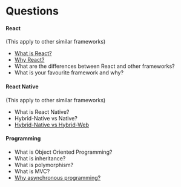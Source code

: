 # Questions

#### React

(This apply to other similar frameworks)

- [What is React?](https://github.com/wnyao/learning-notes/blob/master/javascript/react/about-react.md)
- [Why React?](https://github.com/wnyao/learning-notes/blob/master/javascript/react/about-react.md)
- What are the differences between React and other frameworks?
- What is your favourite framework and why?

#### React Native

(This apply to other similar frameworks)

- What is React Native?
- Hybrid-Native vs Native?
- [Hybrid-Native vs Hybrid-Web](https://ionicframework.com/resources/articles/ionic-vs-react-native-a-comparison-guide)


#### Programming

- What is Object Oriented Programming?
- What is inheritance?
- What is polymorphism?
- What is MVC?
- [Why asynchronous programming?](https://nodesource.com/blog/why-asynchronous)
